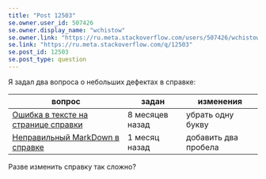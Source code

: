 ```yaml
---
title: "Post 12503"
se.owner.user_id: 507426
se.owner.display_name: "wchistow"
se.owner.link: "https://ru.meta.stackoverflow.com/users/507426/wchistow"
se.link: "https://ru.meta.stackoverflow.com/q/12503"
se.post_id: 12503
se.post_type: question
---
```

<p>Я задал два вопроса о небольших дефектах в справке:</p>
<div class="s-table-container">
<table class="s-table">
<thead>
<tr>
<th>вопрос</th>
<th>задан</th>
<th>изменения</th>
</tr>
</thead>
<tbody>
<tr>
<td><a href="https://ru.meta.stackoverflow.com/q/12053">Ошибка в тексте на странице справки</a></td>
<td>8 месяцев назад</td>
<td>убрать одну букву</td>
</tr>
<tr>
<td><a href="https://ru.meta.stackoverflow.com/q/12358">Неправильный MarkDown в справке</a></td>
<td>1 месяц назад</td>
<td>добавить два пробела</td>
</tr>
</tbody>
</table>
</div>
<p>Разве изменить справку так сложно?</p>
